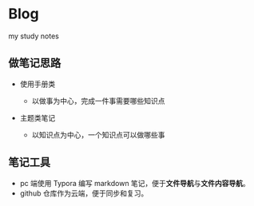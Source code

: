 # Blog
my study notes

## 做笔记思路

- 使用手册类

  - 以做事为中心，完成一件事需要哪些知识点

- 主题类笔记

  - 以知识点为中心，一个知识点可以做哪些事

## 笔记工具

- pc 端使用 Typora 编写 markdown 笔记，便于**文件导航**与**文件内容导航**。
- github 仓库作为云端，便于同步和复习。

